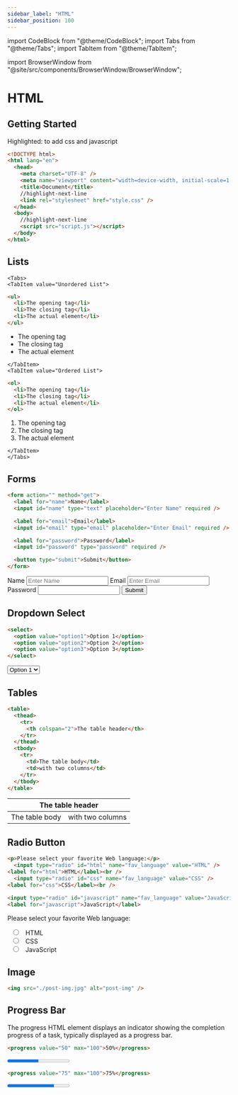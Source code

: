 ```yaml
---
sidebar_label: "HTML"
sidebar_position: 100
---
```


import CodeBlock from "@theme/CodeBlock";
import Tabs from "@theme/Tabs";
import TabItem from "@theme/TabItem";

import BrowserWindow from "@site/src/components/BrowserWindow/BrowserWindow";

# HTML

## Getting Started

Highlighted: to add css and javascript

```html
<!DOCTYPE html>
<html lang="en">
  <head>
    <meta charset="UTF-8" />
    <meta name="viewport" content="width=device-width, initial-scale=1.0" />
    <title>Document</title>
    //highlight-next-line
    <link rel="stylesheet" href="style.css" />
  </head>
  <body>
    //highlight-next-line
    <script src="script.js"></script>
  </body>
</html>
```

## Lists

```mdx-code-block
<Tabs>
<TabItem value="Unordered List">
```

```html
<ul>
  <li>The opening tag</li>
  <li>The closing tag</li>
  <li>The actual element</li>
</ul>
```

<BrowserWindow>
<ul>
  <li>The opening tag</li>
  <li>The closing tag</li>
  <li>The actual element</li>
</ul>
</BrowserWindow>

```mdx-code-block
</TabItem>
<TabItem value="Ordered List">
```

```html
<ol>
  <li>The opening tag</li>
  <li>The closing tag</li>
  <li>The actual element</li>
</ol>
```

<BrowserWindow>
<ol>
  <li>The opening tag</li>
  <li>The closing tag</li>
  <li>The actual element</li>
</ol>
</BrowserWindow>

```mdx-code-block
</TabItem>
</Tabs>
```

## Forms

```html
<form action="" method="get">
  <label for="name">Name</label>
  <input id="name" type="text" placeholder="Enter Name" required />

  <label for="email">Email</label>
  <input id="email" type="email" placeholder="Enter Email" required />

  <label for="password">Password</label>
  <input id="password" type="password" required />

  <button type="submit">Submit</button>
</form>
```

<BrowserWindow>
<div>
<form action="" method="get" onsubmit="return false;" style={{textAlign: "center"}}>
    <label for="name">Name</label>
    <input id="name" type="text" placeholder="Enter Name" required/>
    <label for="email">Email</label>
    <input id="email" type="email" placeholder="Enter Email" required/>
    <label for="password">Password</label>
    <input id="password" type="password" required/>
    <button type="submit">Submit</button>
</form>
</div>
</BrowserWindow>

## Dropdown Select

```html
<select>
  <option value="option1">Option 1</option>
  <option value="option2">Option 2</option>
  <option value="option3">Option 3</option>
</select>
```

<BrowserWindow>
  <select>
    <option value="option1">Option 1</option>
    <option value="option2">Option 2</option>
    <option value="option3">Option 3</option>
  </select>
</BrowserWindow>

## Tables

```html
<table>
  <thead>
    <tr>
      <th colspan="2">The table header</th>
    </tr>
  </thead>
  <tbody>
    <tr>
      <td>The table body</td>
      <td>with two columns</td>
    </tr>
  </tbody>
</table>
```

<BrowserWindow>
<table>
  <thead>
    <tr>
      <th colspan="2">The table header</th>
    </tr>
  </thead>
  <tbody>
    <tr>
      <td>The table body</td>
      <td>with two columns</td>
    </tr>
  </tbody>
</table>
</BrowserWindow>

## Radio Button

```html
<p>Please select your favorite Web language:</p>
  <input type="radio" id="html" name="fav_language" value="HTML" />  
<label for="html">HTML</label><br />
  <input type="radio" id="css" name="fav_language" value="CSS" />  
<label for="css">CSS</label><br />
 
<input type="radio" id="javascript" name="fav_language" value="JavaScript" />  
<label for="javascript">JavaScript</label>
```

<BrowserWindow>
<p>Please select your favorite Web language:</p>
  <input type="radio" id="html" name="fav_language" value="HTML"/>
  <label for="html">HTML</label><br/>
  <input type="radio" id="css" name="fav_language" value="CSS"/>
  <label for="css">CSS</label><br/>
  <input type="radio" id="javascript" name="fav_language" value="JavaScript"/>
  <label for="javascript">JavaScript</label>
</BrowserWindow>

## Image

```html
<img src="./post-img.jpg" alt="post-img" />
```

## Progress Bar

The progress HTML element displays an indicator showing the completion progress of a task, typically displayed as a progress bar.

```html
<progress value="50" max="100">50%</progress>
```

<BrowserWindow>
<progress value="50" max="100">50%</progress>
</BrowserWindow>

```html
<progress value="75" max="100">75%</progress>
```

<BrowserWindow>
<progress value="75" max="100">75%</progress>
</BrowserWindow>
